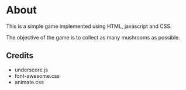 # About
This is a simple game implemented using HTML, javascript and CSS.

The objective of the game is to collect as many mushrooms as possible.

## Credits
- underscore.js
- font-awesome.css
- animate.css

